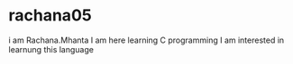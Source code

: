 # rachana05
i am Rachana.Mhanta
I am here learning C programming
I am interested in learnung this language
